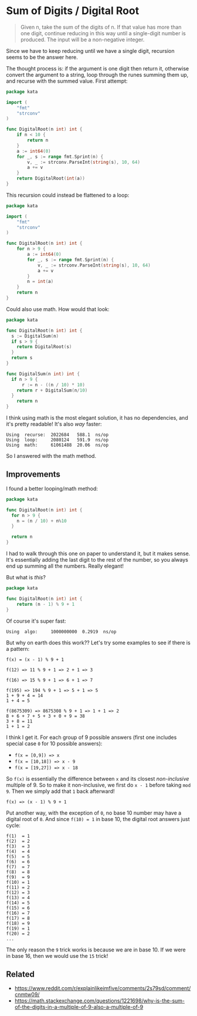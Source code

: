 # Sum of Digits / Digital Root

>Given n, take the sum of the digits of n. If that value has more than one digit, continue reducing
>in this way until a single-digit number is produced. The input will be a non-negative integer.

Since we have to keep reducing until we have a single digit, recursion seems to be the answer here.

The thought process is: if the argument is one digit then return it, otherwise
convert the argument to a string, loop through the runes summing them up, and recurse with the summed
value. First attempt:
```go
package kata

import (
	"fmt"
	"strconv"
)

func DigitalRoot(n int) int {
	if n < 10 {
		return n
	}
	a := int64(0)
	for _, s := range fmt.Sprint(n) {
		v, _ := strconv.ParseInt(string(s), 10, 64)
		a += v
	}
	return DigitalRoot(int(a))
}
```

This recursion could instead be flattened to a loop:
```go
package kata

import (
	"fmt"
	"strconv"
)

func DigitalRoot(n int) int {
	for n > 9 {
		a := int64(0)
		for _, s := range fmt.Sprint(n) {
			v, _ := strconv.ParseInt(string(s), 10, 64)
			a += v
		}
		n = int(a)
	}
	return n
}
```

Could also use math. How would that look:
```go
package kata

func DigitalRoot(n int) int {
  s := DigitalSum(n)
  if s > 9 {
    return DigitalRoot(s)
  }
  return s
}

func DigitalSum(n int) int {
  if n > 9 {
	  r := n - ((n / 10) * 10)
    return r + DigitalSum(n/10)
  }
	return n
}
```

I think using math is the most elegant solution, it has no dependencies, and it's pretty readable! It's
also *way* faster:
```
Using  recurse:  2022684   588.1  ns/op
Using  loop:     2080124   591.9  ns/op
Using  math:     61061488  20.06  ns/op
```

So I answered with the math method.

## Improvements
I found a better looping/math method:
```go
package kata

func DigitalRoot(n int) int {
  for n > 9 {
    n = (n / 10) + n%10
  }

  return n
}
```

I had to walk through this one on paper to understand it, but it makes sense. It's essentially adding the
last digit to the rest of the number, so you always end up summing all the numbers. Really elegant!

But what is *this*?
```go
package kata

func DigitalRoot(n int) int {
    return (n - 1) % 9 + 1
}
```

Of course it's super fast:
```
Using  algo:     1000000000  0.2919  ns/op
```

But why on earth does this work?? Let's try some examples to see if there is a pattern:
```
f(x) = (x - 1) % 9 + 1

f(12) => 11 % 9 + 1 => 2 + 1 => 3

f(16) => 15 % 9 + 1 => 6 + 1 => 7

f(195) => 194 % 9 + 1 => 5 + 1 => 5
1 + 9 + 4 = 14
1 + 4 = 5

f(8675309) => 8675308 % 9 + 1 => 1 + 1 => 2
8 + 6 + 7 + 5 + 3 + 0 + 9 = 38
3 + 8 = 11
1 + 1 = 2
```

I think I get it. For each group of 9 possible answers (first one includes special case `0` for 10
possible answers):
* `f(x = [0,9]) => x`
* `f(x = [10,18]) => x - 9`
* `f(x = [19,27]) => x - 18`

So `f(x)` is essentially the difference between `x` and its closest *non-inclusive* multiple of 9. So
to make it non-inclusive, we first do `x - 1` before taking `mod 9`. Then we simply add that `1` back
afterward!
```)
f(x) => (x - 1) % 9 + 1
```

Put another way, with the exception of `0`, no base 10 number may have a digital root of `0`. And since
`f(10) = 1` in base 10, the digital root answers just cycle:
```
f(1)  = 1
f(2)  = 2
f(3)  = 3
f(4)  = 4
f(5)  = 5
f(6)  = 6
f(7)  = 7
f(8)  = 8
f(9)  = 9
f(10) = 1
f(11) = 2
f(12) = 3
f(13) = 4
f(14) = 5
f(15) = 6
f(16) = 7
f(17) = 8
f(18) = 9
f(19) = 1
f(20) = 2
...
```

The only reason the `9` trick works is because we are in base 10. If we were in base 16, then
we would use the `15` trick!

## Related
* https://www.reddit.com/r/explainlikeimfive/comments/2s79sd/comment/cnmtw09/
* https://math.stackexchange.com/questions/1221698/why-is-the-sum-of-the-digits-in-a-multiple-of-9-also-a-multiple-of-9
